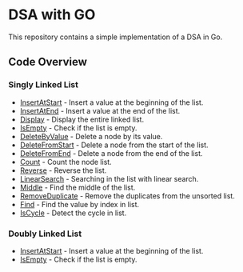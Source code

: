 # DSA with GO

This repository contains a simple implementation of a DSA in Go.

## Code Overview

### Singly Linked List

- [InsertAtStart](./linkedlist/singly/singly.go#L19) - Insert a value at the beginning of the list.
- [InsertAtEnd](./linkedlist/singly/singly.go#L29) - Insert a value at the end of the list.
- [Display](./linkedlist/singly/singly.go#L54) - Display the entire linked list.
- [IsEmpty](./linkedlist/singly/singly.go#L78) - Check if the list is empty.
- [DeleteByValue](./linkedlist/singly/singly.go#L86) - Delete a node by its value.
- [DeleteFromStart](./linkedlist/singly/singly.go#L110) - Delete a node from the start of the list.
- [DeleteFromEnd](./linkedlist/singly/singly.go#L130) - Delete a node from the end of the list.
- [Count](./linkedlist/singly/singly.go#L156) - Count the node list.
- [Reverse](./linkedlist/singly/singly.go#L180) - Reverse the list.
- [LinearSearch](./linkedlist/singly/singly.go#L222) - Searching in the list with linear search.
- [Middle](./linkedlist/singly/singly.go#L266) - Find the middle of the list.
- [RemoveDuplicate](./linkedlist/singly/singly.go#L296) - Remove the duplicates from the unsorted list.
- [Find](./linkedlist/singly/singly.go#L336) - Find the value by index in list.
- [IsCycle](./linkedlist/singly/singly.go#L367) - Detect the cycle in list.

### Doubly Linked List

- [InsertAtStart](./linkedlist/singly/singly.go#L19) - Insert a value at the beginning of the list.
- [IsEmpty](./linkedlist/doubly/doubly.go#L64) - Check if the list is empty.
